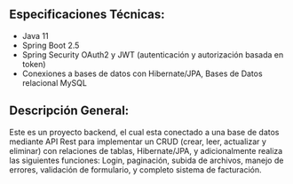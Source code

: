 ## Especificaciones Técnicas:

- Java 11
- Spring Boot 2.5
- Spring Security OAuth2 y JWT (autenticación y autorización basada en token)
- Conexiones a bases de datos con Hibernate/JPA, Bases de Datos relacional MySQL

## Descripción General:

Este es un proyecto backend, el cual esta conectado a una base de datos mediante API Rest para implementar un CRUD (crear, leer, actualizar y eliminar) con relaciones de tablas, Hibernate/JPA, y adicionalmente realiza las siguientes funciones: Login, paginación, subida de archivos, manejo de errores, validación de formulario, y completo sistema de facturación.

